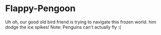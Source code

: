 # Flappy-Pengoon
Uh oh, our good old bird friend is trying to navigate this frozen world. him dodge the ice spikes! Note: Penguins can't actually fly :(
